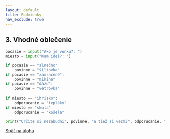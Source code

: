 ```yaml
---
layout: default
title: Podmienky
nav_exclude: true
---
```


## 3. Vhodné oblečenie
```python
pocasie = input("Ako je vonku?: ")
miesto = input("Kam ideš?: ")

if pocasie == "slnečno"
	povinne = "šiltovka"
if pocasie == "zamračené":
	povinne = "mikina"
if počasie == "dážď":
	povinne = "vetrovka"
	
if miesto == "ihrisko":
	odporucanie = "tepláky"
if miesto == "škola"
	odporucanie = "košela"

print("Určite si nezabudni", povinne, "a tiež si vezmi", odporucanie, ".")
```

[Späť na úlohu](/coding/beginner/2-chapter/3.html)